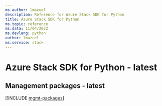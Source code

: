 ```yaml
---
ms.author: lmazuel
description: Reference for Azure Stack SDK for Python
title: Azure Stack SDK for Python
ms.topic: reference
ms.data: 11/04/2022
ms.devlang: python
author: lmazuel
ms.service: stack
---
```

# Azure Stack SDK for Python - latest

## Management packages - latest
[!INCLUDE [mgmt-packages](stack-mgmt-index.md)]